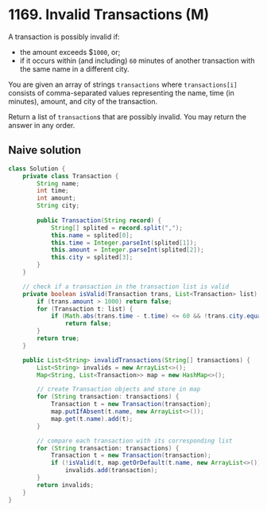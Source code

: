 # 1169. Invalid Transactions (M)
A transaction is possibly invalid if:

- the amount exceeds $``1000``, or;
- if it occurs within (and including) ``60`` minutes of another transaction with the same name in a different city.

You are given an array of strings ``transactions`` where ``transactions[i]`` consists of comma-separated values representing the name, time (in minutes), amount, and city of the transaction.

Return a list of ``transaction``s that are possibly invalid. You may return the answer in any order.

## Naive solution
```java
class Solution {
    private class Transaction {
        String name;
        int time;
        int amount;
        String city;
        
        public Transaction(String record) {
            String[] splited = record.split(",");
            this.name = splited[0];
            this.time = Integer.parseInt(splited[1]);
            this.amount = Integer.parseInt(splited[2]);
            this.city = splited[3];
        }
    }

    // check if a transaction in the transaction list is valid
    private boolean isValid(Transaction trans, List<Transaction> list) {
        if (trans.amount > 1000) return false;
        for (Transaction t: list) {
            if (Math.abs(trans.time - t.time) <= 60 && !trans.city.equals(t.city))
                return false;
        }
        return true;
    }

    public List<String> invalidTransactions(String[] transactions) {
        List<String> invalids = new ArrayList<>();
        Map<String, List<Transaction>> map = new HashMap<>();

        // create Transaction objects and store in map
        for (String transaction: transactions) {
            Transaction t = new Transaction(transaction);
            map.putIfAbsent(t.name, new ArrayList<>());
            map.get(t.name).add(t);
        }

        // compare each transaction with its corresponding list
        for (String transaction: transactions) {
            Transaction t = new Transaction(transaction);
            if (!isValid(t, map.getOrDefault(t.name, new ArrayList<>())))
                invalids.add(transaction);
        }
        return invalids;
    }
}
```